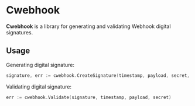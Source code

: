 # Cwebhook

**Cwebhook** is a library for generating and validating Webhook digital signatures.

## Usage

Generating digital signature:

```go
signature, err := cwebhook.CreateSignature(timestamp, payload, secret, cwebhook.HashAlgoSha256)
```

Validating digital signature:

```go
err := cwebhook.Validate(signature, timestamp, payload, secret)
```
